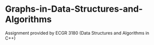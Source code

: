 # Graphs-in-Data-Structures-and-Algorithms
Assignment provided by ECGR 3180 (Data Structures and Algorithms in C++)
